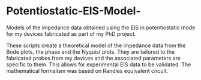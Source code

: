 # Potentiostatic-EIS-Model-
Models of the impedance data obtained using the EIS in potentiostatic mode for my devices fabricated as part of my PhD project.

These scripts create a theoretical model of the impedance data from the Bode plots, the phase and the Nyquist plots. They are tailored to the fabricated probes from my devices and the associated parameters are specific to them. This allows for experimental EIS data to be validated. The mathematical formalism was based on Randles equivalent circuit.
